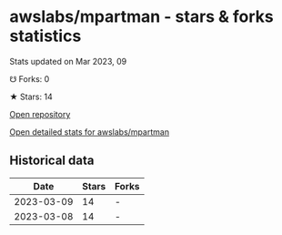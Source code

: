 # awslabs/mpartman - stars & forks statistics

Stats updated on Mar 2023, 09

☋ Forks: 0

★ Stars: 14

[Open repository](https://github.com/awslabs/mpartman)

[Open detailed stats for awslabs/mpartman](https://reviewgithub.com/rep/awslabs/mpartman)

## Historical data
| Date | Stars | Forks |
|------|-------|-------|
| 2023-03-09 | 14 | - | 
| 2023-03-08 | 14 | - | 

